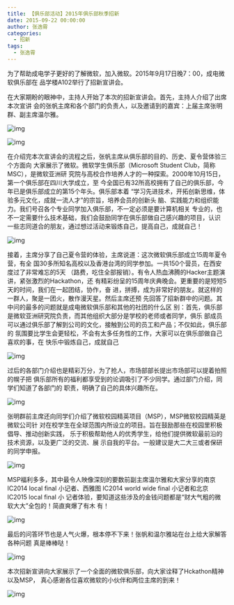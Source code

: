 ```yaml
---
title: 【俱乐部活动】2015年俱乐部秋季招新
date: 2015-09-22 00:00:00
author: 张逸霄
categories:
  - 招新
tags:
  - 张逸霄
---
```


为了帮助成电学子更好的了解微软，加入微软。2015年9月17日晚7：00，成电微软俱乐部在
品学楼A102举行了招新宣讲会。

<!-- more -->

在大家期盼的眼神中，主持人开始了本次的招新宣讲会。首先，主持人介绍了出席本次宣讲
会的张帆主席和各个部门的负责人，以及邀请到的嘉宾：上届主席张明群、副主席温尔雅。

![img](【俱乐部活动】2015年俱乐部秋季招新/640.png)

![img](【俱乐部活动】2015年俱乐部秋季招新/640.jpeg)

在介绍完本次宣讲会的流程之后，张帆主席从俱乐部的目的、历史、夏令营体验三个方面向
大家展示了微软。微软学生俱乐部（Microsoft Student Club，简称MSC），是微软亚洲研
究院与高校合作培养人才的一种探索。2000年10月15日，第一个俱乐部在四川大学成立，至
今全国已有32所高校拥有了自己的俱乐部，今年已是俱乐部成立的第15个年头。俱乐部本着
“学习先进技术，开拓创新思维，体验多元文化，成就一流人才”的宗旨，培养会员的创新头
脑、实践能力和组织能力。我们号召各个专业同学加入俱乐部，不一定必须是要计算机相关
专业的，也不一定需要什么技术基础，我们会鼓励同学在俱乐部做自己感兴趣的项目，认识
一些志同道合的朋友，通过想过活动来锻炼自己，提高自己，成就自己！

![img](【俱乐部活动】2015年俱乐部秋季招新/640.jpeg)

接着，主席分享了自己夏令营的体验，主席说道：这次微软俱乐部成立15周年夏令营，有全
国30多所知名高校以及香港台湾的同学参加。一共150个营员，在西安度过了非常难忘的5天
（路费，吃住全部报销）。有令人热血沸腾的Hacker主题演讲，紧张激烈的Hackathon，还
有精彩纷呈的15周年庆典晚会。更重要的是短短5天的时间，我们在一起团结，协作，奋
进，拼搏，成为非常好的朋友。就这样的一群人，聚是一团火，散作漫天星。然后主席还预
先回答了招新群中的问题。其中问的最多的问题就是成电微软俱乐部和其他的社团的什么区
别：首先，俱乐部是微软亚洲研究院负责，而其他组织大部分是学校的老师或者同学，俱乐
部成员可以通过俱乐部了解到公司的文化，接触到公司的员工和产品；不仅如此，俱乐部的
氛围要比学生会更轻松，不会有太多任务性的工作，大家可以在俱乐部做自己喜欢的事，在
快乐中锻炼自己，成就自己

![img](【俱乐部活动】2015年俱乐部秋季招新/img_5a539de5073c5.gif)

过后的各部门介绍也是精彩万分，为了抢人，市场部部长提出市场部可以提着拍照的幌子把
俱乐部所有的福利都享受到的论调吸引了不少同学。通过部门介绍，同学们知道了各部门的
职责，明确了自己的具体兴趣所在。

![img](【俱乐部活动】2015年俱乐部秋季招新/640-1567291954128.jpeg)

张明群前主席还向同学们介绍了微软校园精英项目（MSP），MSP微软校园精英是微软公司针
对在校学生在全球范围内所设立的项目。旨在鼓励那些在校园里积极倡导、推动创新实践，
乐于积极帮助他人的优秀学生，给他们提供微软最前沿的技术资源，以及更广泛的交流、展
示自我的平台。一般建议是大二大三或者保研的同学申报。

![img](【俱乐部活动】2015年俱乐部秋季招新/640-1567291954137.jpeg)

MSP福利多多，其中最令人映像深刻的要数前副主席温尔雅和大家分享的南京IC2014 local
final 小记者、西雅图 IC2014 world wide final 小记者和北京 IC2015 local final 小
记者体验，要知道这些涉及的金钱问题都是“财大气粗的微软大大”全包的！简直爽爆了有木
有！

![img](【俱乐部活动】2015年俱乐部秋季招新/640-1567291954129.jpeg)

最后的问答环节也是人气火爆，根本停不下来！张帆和温尔雅站在台上给大家解答各种问题
真是棒棒哒！

![img](【俱乐部活动】2015年俱乐部秋季招新/640-1567291954162.jpeg)

本次招新宣讲向大家展示了一个全面的微软俱乐部，向大家诠释了Hckathon精神以及MSP，
真心感谢各位喜欢微软的小伙伴和两位主席的到来！

![img](【俱乐部活动】2015年俱乐部秋季招新/640-1567291954192.jpeg)
